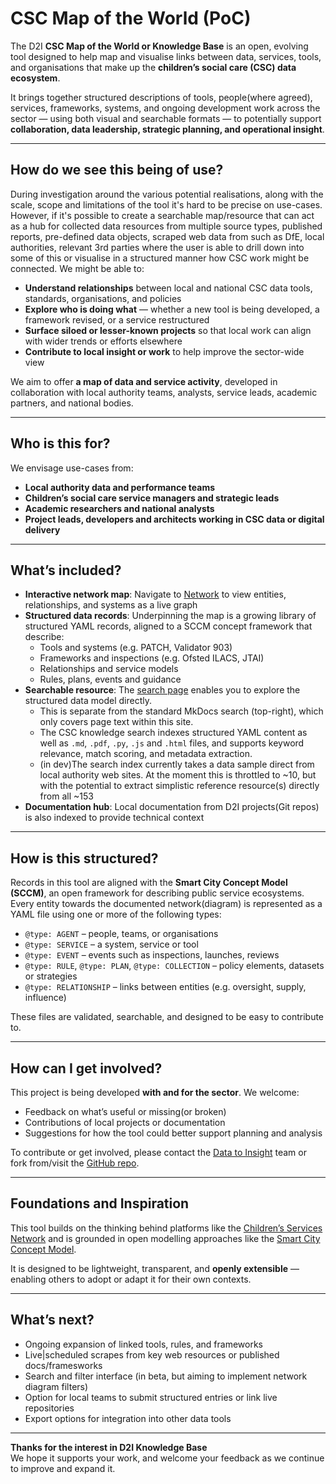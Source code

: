 # CSC Map of the World (PoC)

The D2I **CSC Map of the World or Knowledge Base** is an open, evolving tool designed to help map and visualise links between data, services, tools, and organisations that make up the **children’s social care (CSC) data ecosystem**.

It brings together structured descriptions of tools, people(where agreed), services, frameworks, systems, and ongoing development work across the sector — using both visual and searchable formats — to potentially support **collaboration, data leadership, strategic planning, and operational insight**.

---

## How do we see this being of use?

During investigation around the various potential realisations, along with the scale, scope and limitations of the tool it's hard to be precise on use-cases. However, if it's possible to create a searchable map/resource that can act as a hub for collected data resources from multiple source types, published reports, pre-defined data objects, scraped web data from such as DfE, local authorities, relevant 3rd parties where the user is able to drill down into some of this or visualise in a structured manner how CSC work might be connected. We might be able to: 

- **Understand relationships** between local and national CSC data tools, standards, organisations, and policies
- **Explore who is doing what** — whether a new tool is being developed, a framework revised, or a service restructured
- **Surface siloed or lesser-known projects** so that local work can align with wider trends or efforts elsewhere
- **Contribute to local insight or work** to help improve the sector-wide view

We aim to offer **a map of data and service activity**, developed in collaboration with local authority teams, analysts, service leads, academic partners, and national bodies.

---

## Who is this for?

We envisage use-cases from:

- **Local authority data and performance teams**
- **Children’s social care service managers and strategic leads**
- **Academic researchers and national analysts**
- **Project leads, developers and architects working in CSC data or digital delivery**

---

## What’s included?

- **Interactive network map**: Navigate to [Network](network.md) to view entities, relationships, and systems as a live graph
- **Structured data records**: Underpinning the map is a growing library of structured YAML records, aligned to a SCCM concept framework that describe:
  - Tools and systems (e.g. PATCH, Validator 903)
  - Frameworks and inspections (e.g. Ofsted ILACS, JTAI)
  - Relationships and service models
  - Rules, plans, events and guidance
- **Searchable resource**: The [search page](search.md) enables you to explore the structured data model directly.
  - This is separate from the standard MkDocs search (top-right), which only covers page text within this site.
  - The CSC knowledge search indexes structured YAML content as well as `.md`, `.pdf`, `.py`, `.js` and `.html` files, and supports keyword relevance, match scoring, and metadata extraction.
  - (in dev)The search index currently takes a data sample direct from local authority web sites. At the moment this is throttled to ~10, but with the potential to extract simplistic reference resource(s) directly from all ~153
- **Documentation hub**: Local documentation from D2I projects(Git repos) is also indexed to provide technical context
---

## How is this structured?

Records in this tool are aligned with the **Smart City Concept Model (SCCM)**, an open framework for describing public service ecosystems. Every entity towards the documented network(diagram) is represented as a YAML file using one or more of the following types:

- `@type: AGENT` – people, teams, or organisations
- `@type: SERVICE` – a system, service or tool
- `@type: EVENT` – events such as inspections, launches, reviews
- `@type: RULE`, `@type: PLAN`, `@type: COLLECTION` – policy elements, datasets or strategies
- `@type: RELATIONSHIP` – links between entities (e.g. oversight, supply, influence)

These files are validated, searchable, and designed to be easy to contribute to.

---

## How can I get involved?

This project is being developed **with and for the sector**. We welcome:

- Feedback on what’s useful or missing(or broken)
- Contributions of local projects or documentation
- Suggestions for how the tool could better support planning and analysis

To contribute or get involved, please contact the [Data to Insight](https://github.com/data-to-insight) team or fork from/visit the [GitHub repo](https://github.com/data-to-insight/d2i-map-of-the-world-mkdocs).

---

## Foundations and Inspiration

This tool builds on the thinking behind platforms like the [Children’s Services Network](https://www.childrensservices.network/network.html) and is grounded in open modelling approaches like the [Smart City Concept Model](http://www.smartcityconceptmodel.com/).

It is designed to be lightweight, transparent, and **openly extensible** — enabling others to adopt or adapt it for their own contexts.

---

## What’s next?

- Ongoing expansion of linked tools, rules, and frameworks
- Live|scheduled scrapes from key web resources or published docs/framesworks
- Search and filter interface (in beta, but aiming to implement network diagram filters)
- Option for local teams to submit structured entries or link live repositories
- Export options for integration into other data tools

---

**Thanks for the interest in D2I Knowledge Base**  
We hope it supports your work, and welcome your feedback as we continue to improve and expand it.
